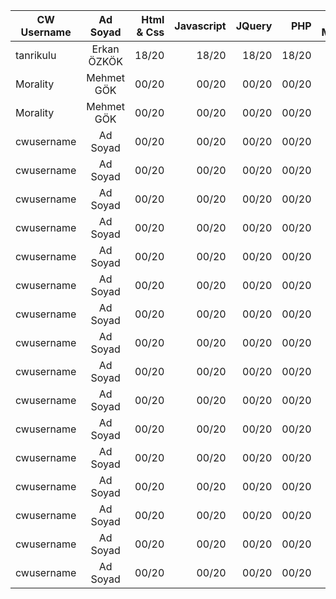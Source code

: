 |  CW Username  |      Ad Soyad      | Html & Css | Javascript |   JQuery  |   PHP   | SQL-MySQL |  Laravel  |
|---------------|:------------------:|-----------:|-----------:|----------:|--------:|----------:|----------:|
| tanrikulu     |  Erkan ÖZKÖK       |   18/20    |   18/20    |   18/20   |  18/20  |   18/20   |   18/20   |
| Morality      | Mehmet GÖK          |   00/20    |   00/20    |   00/20   |  00/20  |   00/20   |   00/20   |
| Morality    |  Mehmet GÖK         |   00/20    |   00/20    |   00/20   |  00/20  |   00/20   |   00/20   |
| cwusername    |  Ad Soyad          |   00/20    |   00/20    |   00/20   |  00/20  |   00/20   |   00/20   |
| cwusername    |  Ad Soyad          |   00/20    |   00/20    |   00/20   |  00/20  |   00/20   |   00/20   |
| cwusername    |  Ad Soyad          |   00/20    |   00/20    |   00/20   |  00/20  |   00/20   |   00/20   |
| cwusername    |  Ad Soyad          |   00/20    |   00/20    |   00/20   |  00/20  |   00/20   |   00/20   |
| cwusername    |  Ad Soyad          |   00/20    |   00/20    |   00/20   |  00/20  |   00/20   |   00/20   |
| cwusername    |  Ad Soyad          |   00/20    |   00/20    |   00/20   |  00/20  |   00/20   |   00/20   |
| cwusername    |  Ad Soyad          |   00/20    |   00/20    |   00/20   |  00/20  |   00/20   |   00/20   |
| cwusername    |  Ad Soyad          |   00/20    |   00/20    |   00/20   |  00/20  |   00/20   |   00/20   |
| cwusername    |  Ad Soyad          |   00/20    |   00/20    |   00/20   |  00/20  |   00/20   |   00/20   |
| cwusername    |  Ad Soyad          |   00/20    |   00/20    |   00/20   |  00/20  |   00/20   |   00/20   |
| cwusername    |  Ad Soyad          |   00/20    |   00/20    |   00/20   |  00/20  |   00/20   |   00/20   |
| cwusername    |  Ad Soyad          |   00/20    |   00/20    |   00/20   |  00/20  |   00/20   |   00/20   |
| cwusername    |  Ad Soyad          |   00/20    |   00/20    |   00/20   |  00/20  |   00/20   |   00/20   |
| cwusername    |  Ad Soyad          |   00/20    |   00/20    |   00/20   |  00/20  |   00/20   |   00/20   |
| cwusername    |  Ad Soyad          |   00/20    |   00/20    |   00/20   |  00/20  |   00/20   |   00/20   |
| cwusername    |  Ad Soyad          |   00/20    |   00/20    |   00/20   |  00/20  |   00/20   |   00/20   |
